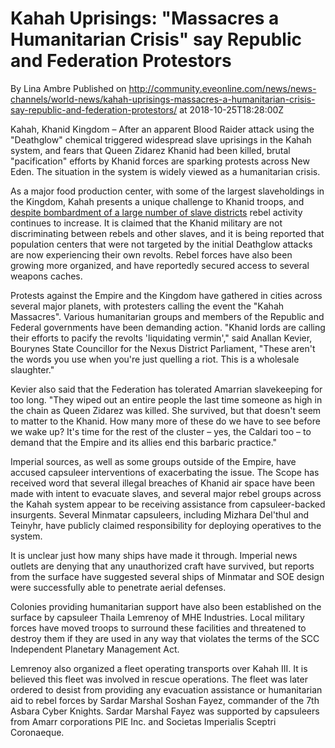 # Kahah Uprisings: "Massacres a Humanitarian Crisis" say Republic and Federation Protestors
By Lina Ambre
Published on http://community.eveonline.com/news/news-channels/world-news/kahah-uprisings-massacres-a-humanitarian-crisis-say-republic-and-federation-protestors/ at 2018-10-25T18:28:00Z

Kahah, Khanid Kingdom – After an apparent Blood Raider attack using the "Deathglow" chemical triggered widespread slave uprisings in the Kahah system, and fears that Queen Zidarez Khanid had been killed, brutal "pacification" efforts by Khanid forces are sparking protests across New Eden. The situation in the system is widely viewed as a humanitarian crisis.

As a major food production center, with some of the largest slaveholdings in the Kingdom, Kahah presents a unique challenge to Khanid troops, and [despite bombardment of a large number of slave districts](https://community.eveonline.com/news/news-channels/world-news/kahah-casualties-in-the-millions-deathglow-drug-linked-to-attacks-queen-zidarez-injured-but-safe/) rebel activity continues to increase. It is claimed that the Khanid military are not discriminating between rebels and other slaves, and it is being reported that population centers that were not targeted by the initial Deathglow attacks are now experiencing their own revolts. Rebel forces have also been growing more organized, and have reportedly secured access to several weapons caches.

Protests against the Empire and the Kingdom have gathered in cities across several major planets, with protesters calling the event the "Kahah Massacres". Various humanitarian groups and members of the Republic and Federal governments have been demanding action. "Khanid lords are calling their efforts to pacify the revolts 'liquidating vermin'," said Anallan Kevier, Bourynes State Councillor for the Nexus District Parliament, "These aren't the words you use when you're just quelling a riot. This is a wholesale slaughter."

Kevier also said that the Federation has tolerated Amarrian slavekeeping for too long. "They wiped out an entire people the last time someone as high in the chain as Queen Zidarez was killed. She survived, but that doesn't seem to matter to the Khanid. How many more of these do we have to see before we wake up? It's time for the rest of the cluster – yes, the Caldari too – to demand that the Empire and its allies end this barbaric practice."

Imperial sources, as well as some groups outside of the Empire, have accused capsuleer interventions of exacerbating the issue. The Scope has received word that several illegal breaches of Khanid air space have been made with intent to evacuate slaves, and several major rebel groups across the Kahah system appear to be receiving assistance from capsuleer-backed insurgents. Several Minmatar capsuleers, including Mizhara Del'thul and Teinyhr, have publicly claimed responsibility for deploying operatives to the system.

It is unclear just how many ships have made it through. Imperial news outlets are denying that any unauthorized craft have survived, but reports from the surface have suggested several ships of Minmatar and SOE design were successfully able to penetrate aerial defenses.

Colonies providing humanitarian support have also been established on the surface by capsuleer Thaila Lemrenoy of MHE Industries. Local military forces have moved troops to surround these facilities and threatened to destroy them if they are used in any way that violates the terms of the SCC Independent Planetary Management Act.

Lemrenoy also organized a fleet operating transports over Kahah III. It is believed this fleet was involved in rescue operations. The fleet was later ordered to desist from providing any evacuation assistance or humanitarian aid to rebel forces by Sardar Marshal Soshan Fayez, commander of the 7th Asbara Cyber Knights. Sardar Marshal Fayez was supported by capsuleers from Amarr corporations PIE Inc. and Societas Imperialis Sceptri Coronaeque.

